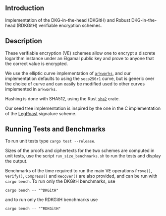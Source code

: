 
## Introduction
Implementation of the DKG-in-the-head (DKGitH) and Robust DKG-in-the-head (RDKGitH) verifiable encryption schemes.

## Description
These verifiable encryption (VE) schemes allow one to encrypt a discrete logarithm instance under an Elgamal public key and prove to anyone that the correct value is encrypted.  

We use the elliptic curve implementation of [`arkworks`](https://github.com/arkworks-rs), and our implementation defaults to using the `secp256r1` curve, but is generic over the choice of curve and can easily be modified used to other curves implemented in `arkworks`.

Hashing is done with SHA512, using the Rust [`sha2`](https://docs.rs/sha2/latest/sha2/) crate. 

Our seed tree implementation is inspired by the one in the C implementation of the [LegRoast](https://github.com/WardBeullens/LegRoast) signature scheme. 

## Running Tests and Benchmarks
To run unit tests type `cargo test --release`. 

Sizes of the proofs and ciphertexts for the two schemes are computed in unit tests, use the script `run_size_benchmarks.sh` to run the tests and display the output. 

Benchmarks of the time required to run the main VE operations `Prove()`, `Verify()`, `Compress()` and `Recover()`
are also provided, and can be run with `cargo bench`.  To run only the DKGitH benchmarks, use 
```
cargo bench -- "^DKGitH"
```
and to run only the RDKGitH benchmarks use
```
cargo bench -- "^RDKGitH"
```

